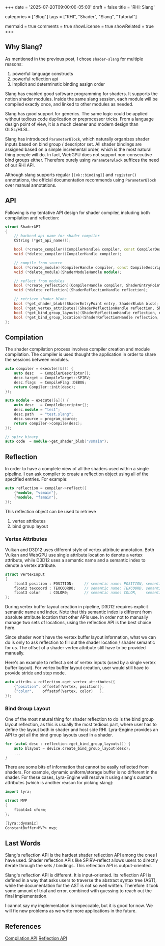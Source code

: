 +++
date = '2025-07-20T09:00:00-05:00'
draft = false
title = 'RHI: Slang'

categories = ["Blog"]
tags = ["RHI", "Shader", "Slang", "Tutorial"]

mermaid = true
comments = true
showLicense = true
showRelated = true
+++

## Why Slang?

As mentioned in the previous post, I chose `shader-slang` for multiple reasons:

1. powerful language constructs
2. powerful reflection api
3. implicit and determinstic binding assign order

Slang has enabled good software programming for shaders. It supports the notion
shader modules. Inside the same slang session, each module will be compiled
exactly once, and linked to other modules as needed.

Slang has good support for generics. The same logic could be applied without
tedious code duplication or preprocessor tricks. From a language design point
of view, it is a much cleaner and modern design than GLSL/HLSL.

Slang has introduced `ParameterBlock`, which naturally organizes shader inputs
based on bind group / descriptor set. All shader bindings are assigned based on
a simple incremental order, which is the most natural thing people will do.
In fact, WebGPU does not support non-consecutive bind groups either. Therefore
purely using `ParameterBlock` suffices the need of our RHI API.

Although slang supports regular `[[vk::binding]]` and `register()` annotations,
the official documentation recommends using `ParameterBlock` over manual annotations.

## API

Following is my tentative API design for shader compiler, including both compilation
and reflection:

```cpp
struct ShaderAPI
{
    // backend api name for shader compiler
    CString (*get_api_name)();

    bool (*create_compiler)(CompilerHandle& compiler, const CompilerDescriptor& descriptor);
    void (*delete_compiler)(CompilerHandle compiler);

    // compile from source
    bool (*create_module)(CompilerHandle compiler, const CompileDescriptor& desc, ShaderModuleHandle& module);
    void (*delete_module)(ShaderModuleHandle module);

    // reflect from modules
    bool (*create_reflection)(CompilerHandle compiler, ShaderEntryPoints entries, ShaderReflectionHandle& reflection);
    void (*delete_reflection)(ShaderReflectionHandle reflection);

    // retrieve shader blobs
    bool (*get_shader_blob)(ShaderEntryPoint entry, ShaderBlob& blob);
    bool (*get_vertex_attributes)(ShaderReflectionHandle reflection, ShaderAttributes attrs, GPUVertexAttribute* attributes);
    bool (*get_bind_group_layouts)(ShaderReflectionHandle reflection, uint& count, GPUBindGroupLayoutDescriptor* layouts);
    bool (*get_bind_group_location)(ShaderReflectionHandle reflection, CString name, uint& location);
};
```

## Compilation

The shader compilation process involves compiler creation and module compilation.
The compiler is used thought the application in order to share the sessions between
modules.

```cpp
auto compiler = execute([&]() {
    auto desc   = CompilerDescriptor{};
    desc.target = CompileTarget::SPIRV;
    desc.flags  = CompileFlag::DEBUG;
    return Compiler::init(desc);
});

auto module = execute([&]() {
    auto desc   = CompileDescriptor{};
    desc.module = "test";
    desc.path   = "test.slang";
    desc.source = program_source;
    return compiler->compile(desc);
});

// spirv binary
auto code  = module->get_shader_blob("vsmain");
```

## Reflection

In order to have a complete view of all the shaders used within a single pipeline.
I can ask compiler to create a reflection object using all of the specified entries.
For example:

```cpp
auto reflection = compiler->reflect({
    {*module, "vsmain"},
    {*module, "fsmain"},
});
```

This reflection object can be used to retrieve
1. vertex attributes
2. bind group layout

### Vertex Attributes

Vulkan and D3D12 uses different style of vertex attribute annotation.
Both Vulkan and WebGPU use single attribute location to denote a vertex attribute,
while D3D12 uses a semantic name and a semantic index to denote a vertex attribute.

```cpp
struct VertexInput
{
    float3 position : POSITION;     // semantic name: POSITION, semantic index: 0, location: 0
    float2 texcoord : TEXCOORD0;    // semantic name: TEXCOORD, semantic index: 0, location: 1
    float3 color    : COLOR0;       // semantic name: COLOR,    semantic index: 0, location: 2
};
```

During vertex buffer layout creation in pipeline, D3D12 requires explicit semantic name
and index. Note that this semantic index is different from absolute attribute location
that other APIs use. In order not to manually manage two sets of locations, using the
reflection API is the best choice here.

Since shader won't have the vertex buffer layout information, what we can do is only
to ask reflection to fill out the shader location / shader semantic for us.
The offset of a shader vertex attribute still have to be provided manually.

Here's an example to reflect a set of vertex inputs (used by a single vertex buffer layout).
For vertex buffer layout creation, user would still have to provide stride and step mode.

```cpp
auto attribs = reflection->get_vertex_attributes({
    {"position", offsetof(Vertex, position)},
    {"color",    offsetof(Vertex, color)   },
});
```

### Bind Group Layout

One of the most natural thing for shader reflection to do is the bind group layout reflection,
as this is usually the most tedious part, where user has to define the layout both in shader
and host side RHI. Lyra-Engine provides an API to get all the bind group layouts used in a shader.

```cpp
for (auto& desc : reflection->get_bind_group_layouts()) {
    auto blayout = device.create_bind_group_layout(desc);
    ...
}
```

There are some bits of information that cannot be easily reflected from shaders. For example,
dynamic uniform/storage buffer is no different in the shader. For these cases, Lyra-Engine will
resolve it using slang's custom attributes (which is another reason for picking slang):

```cpp
import lyra;

struct MVP
{
    float4x4 xform;
};

[lyra::dynamic]
ConstantBuffer<MVP> mvp;
```

## Last Words

Slang's reflection API is the hardest shader reflection API among the ones I have used.
Shader reflection APIs like SPIRV-reflect allows users to directly iterate through the
sets / bindings. This reflection API is output-oriented.

Slang's reflection API is different. It is input-oriented. Its reflection API is defined
in a way that asks users to traverse the abstract syntax tree (AST), while the documentation
for the AST is not so well written. Therefore it took some amount of trial and error, combined
with guessing to reach out the final implementation.

I cannot say my implementation is impeccable, but it is good for now. We will fix new problems
as we write more applications in the future.

## References

[Compilation API](https://shader-slang.org/docs/compilation-api/)
[Reflection API](https://shader-slang.org/slang/user-guide/reflection)
